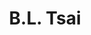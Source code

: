 ---
layout: people
hidden: true
title: B.L. Tsai
name: B.L. Tsai
student_id: r00922153
status: graduated
program: Master student
entry_year: 2011
exit_year: 2015
link: false
external_url: 
image: /people/images/B.L._Tsai.png
research_interests: 
brief: 
---